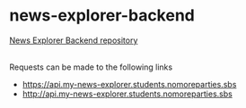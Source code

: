 # news-explorer-backend

[News Explorer Backend repository](https://github.com/rileydanejohnston/news-explorer-backend/tree/stage-backend)<br /><br />

Requests can be made to the following links<br />
* https://api.my-news-explorer.students.nomoreparties.sbs<br />
* http://api.my-news-explorer.students.nomoreparties.sbs<br />
